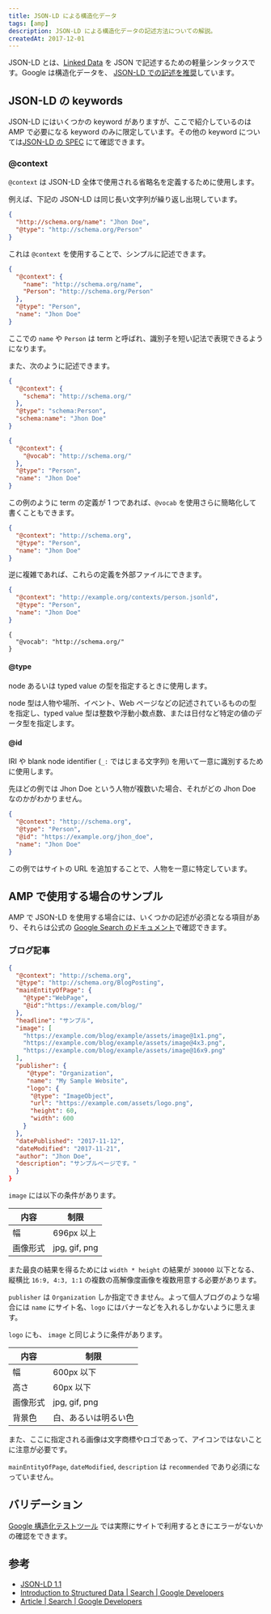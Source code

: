 ```yaml
---
title: JSON-LD による構造化データ
tags: [amp]
description: JSON-LD による構造化データの記述方法についての解説。
createdAt: 2017-12-01
---
```


JSON-LD とは、[Linked Data](https://www.w3.org/DesignIssues/LinkedData.html) を JSON で記述するための軽量シンタックスです。Google は構造化データを、 [JSON-LD での記述を推奨](https://developers.google.com/search/docs/guides/intro-structured-data#structured-data-format)しています。

## JSON-LD の keywords

JSON-LD にはいくつかの keyword がありますが、ここで紹介しているのは AMP で必要になる keyword のみに限定しています。その他の keyword については[JSON-LD の SPEC](https://json-ld.org/spec/latest/json-ld/#syntax-tokens-and-keywords) にて確認できます。

### @context

`@context` は JSON-LD 全体で使用される省略名を定義するために使用します。

例えば、下記の JSON-LD は同じ長い文字列が繰り返し出現しています。

```json
{
  "http://schema.org/name": "Jhon Doe",
  "@type": "http://schema.org/Person"
}
```

これは `@context` を使用することで、シンプルに記述できます。

```json
{
  "@context": {
    "name": "http://schema.org/name",
    "Person": "http://schema.org/Person"
  },
  "@type": "Person",
  "name": "Jhon Doe"
}
```

ここでの `name` や `Person` は term と呼ばれ、識別子を短い記法で表現できるようになります。

また、次のように記述できます。

```json
{
  "@context": {
    "schema": "http://schema.org/"
  },
  "@type": "schema:Person",
  "schema:name": "Jhon Doe"
}
```

```json
{
  "@context": {
    "@vocab": "http://schema.org/"
  },
  "@type": "Person",
  "name": "Jhon Doe"
}
```

この例のように term の定義が 1 つであれば、`@vocab` を使用さらに簡略化して書くこともできます。

```json
{
  "@context": "http://schema.org",
  "@type": "Person",
  "name": "Jhon Doe"
}
```

逆に複雑であれば、これらの定義を外部ファイルにできます。

```json
{
  "@context": "http://example.org/contexts/person.jsonld",
  "@type": "Person",
  "name": "Jhon Doe"
}
```

```person.jsonld
{
  "@vocab": "http://schema.org/"
}
```

#### @type

node あるいは typed value の型を指定するときに使用します。

node 型は人物や場所、イベント、Web ページなどの記述されているものの型を指定し、typed value 型は整数や浮動小数点数、または日付など特定の値のデータ型を指定します。

#### @id

IRI や blank node identifier (`_:` ではじまる文字列) を用いて一意に識別するために使用します。

先ほどの例では Jhon Doe という人物が複数いた場合、それがどの Jhon Doe なのかがわかりません。

```json
{
  "@context": "http://schema.org",
  "@type": "Person",
  "@id": "https://example.org/jhon_doe",
  "name": "Jhon Doe"
}
```

この例ではサイトの URL を追加することで、人物を一意に特定しています。

## AMP で使用する場合のサンプル

AMP で JSON-LD を使用する場合には、いくつかの記述が必須となる項目があり、それらは公式の [Google Search のドキュメント](https://developers.google.com/search/docs/guides/)で確認できます。

### ブログ記事

```json
{
  "@context": "http://schema.org",
  "@type": "http://schema.org/BlogPosting",
  "mainEntityOfPage": {
    "@type":"WebPage",
    "@id":"https://example.com/blog/"
  },
  "headline": "サンプル",
  "image": [
    "https://example.com/blog/example/assets/image@1x1.png",
    "https://example.com/blog/example/assets/image@4x3.png",
    "https://example.com/blog/example/assets/image@16x9.png"
  ],
  "publisher": {
     "@type": "Organization",
     "name": "My Sample Website",
     "logo": {
      "@type": "ImageObject",
      "url": "https://example.com/assets/logo.png",
      "height": 60,
      "width": 600
    }
  },
  "datePublished": "2017-11-12",
  "dateModified": "2017-11-21",
  "author": "Jhon Doe",
  "description": "サンプルページです。"
  }
}
```

`image` には以下の条件があります。

| 内容     | 制限          |
| -------- | ------------- |
| 幅       | 696px 以上    |
| 画像形式 | jpg, gif, png |

また最良の結果を得るためには `width * height` の結果が `300000` 以下となる、縦横比 `16:9, 4:3, 1:1` の複数の高解像度画像を複数用意する必要があります。

`publisher` は `Organization` しか指定できません。よって個人ブログのような場合には `name` にサイト名、`logo` にはバナーなどを入れるしかないように思えます。

`logo` にも、 `image` と同じように条件があります。

| 内容     | 制限                 |
| -------- | -------------------- |
| 幅       | 600px 以下           |
| 高さ     | 60px 以下            |
| 画像形式 | jpg, gif, png        |
| 背景色   | 白、あるいは明るい色 |

また、ここに指定される画像は文字商標やロゴであって、アイコンではないことに注意が必要です。

`mainEntityOfPage`, `dateModified`, `description` は `recommended` であり必須になっていません。

## バリデーション

[Google 構造化テストツール](https://search.google.com/structured-data/testing-tool) では実際にサイトで利用するときにエラーがないかの確認をできます。

## 参考

- [JSON-LD 1.1](https://json-ld.org/spec/latest/json-ld/)
- [Introduction to Structured Data | Search | Google Developers](https://developers.google.com/search/docs/guides/intro-structured-data)
- [Article | Search | Google Developers](https://developers.google.com/search/docs/data-types/article)
